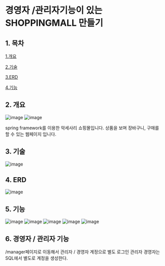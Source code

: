# 경영자 /관리자기능이 있는 SHOPPINGMALL 만들기


## 1. 목차

[1.개요](#2-개요)

[2.기술](#3-기술)

[3.ERD](#4-ERD)

[4.기능](#5-기능)

## 2. 개요
![image](https://user-images.githubusercontent.com/96754807/152901012-356e510f-12b1-4396-892b-024743a7ba1d.png)
![image](https://user-images.githubusercontent.com/96754807/152901157-f6d2b48f-8de3-4845-bc1f-6472ec95006f.png)


spring framework를 이용한 악세사리 쇼핑몰입니다.
상품을 보며 장바구니, 구매를 할 수 있는 웹페이지 입니다.
## 3. 기술
![image](https://user-images.githubusercontent.com/96754807/152901116-233b5700-9ab9-410e-ab8a-4f978d08a393.png)
## 4. ERD
![image](https://user-images.githubusercontent.com/96754807/152901126-75e097eb-2639-48cc-9dd5-9f4b5b71fab0.png)
## 5. 기능
![image](https://user-images.githubusercontent.com/96754807/152901051-d5d332a9-bd23-40cd-af35-adb2f349019f.png)
![image](https://user-images.githubusercontent.com/96754807/152901058-cdeab2c2-8bd3-474e-9079-d7c1899b367d.png)
![image](https://user-images.githubusercontent.com/96754807/152901071-3294a565-21ff-4f2f-ab3a-5ddb9bcf9dfa.png)
![image](https://user-images.githubusercontent.com/96754807/152901077-909afd6e-9cfc-431f-be4f-40f982621094.png)
![image](https://user-images.githubusercontent.com/96754807/152901085-ae3d7cb0-26ab-47c7-b030-addaa985474c.png)

## 6. 경영자 / 관리자 기능
/manager페이지로 이동해서 관리자 / 경영자 계정으로 별도 로그인
관리자 경영자는 SQL에서 별도로 계정을 생성한다.

